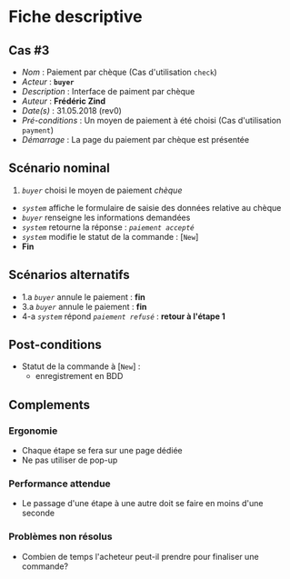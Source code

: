 # Fiche descriptive

## Cas \#3

* _Nom_ : Paiement par chèque (Cas d'utilisation `check`)
* _Acteur_ : **`buyer`**
* _Description_ : Interface de paiment par chèque
* _Auteur_ : **Frédéric Zind**
* _Date(s)_ : 31.05.2018 (rev0)
* _Pré-conditions_ : Un moyen de paiement à été choisi (Cas d'utilisation `payment`)
* _Démarrage_ : La page du paiement par chèque est présentée

## Scénario nominal
1. _`buyer`_ choisi le moyen de paiement _chèque_
* _`system`_ affiche le formulaire de saisie des données relative au chèque
* _`buyer`_ renseigne les informations demandées
* _`system`_ retourne la réponse : _`paiement accepté`_
* _`system`_ modifie le statut de la commande : [`New`]
* **Fin**

## Scénarios alternatifs
* 1.a _`buyer`_ annule le paiement : **fin**
* 3.a _`buyer`_ annule le paiement : **fin**
* 4-a _`system`_ répond  _`paiement refusé`_ : **retour à l'étape 1**

## Post-conditions
* Statut de la commande à [`New`] :
    - enregistrement en BDD

## Complements

### Ergonomie
* Chaque étape se fera sur une page dédiée
* Ne pas utiliser de pop-up

### Performance attendue
* Le passage d'une étape à une autre doit se faire en moins d'une seconde

### Problèmes non résolus
* Combien de temps l'acheteur peut-il prendre pour finaliser une commande?

